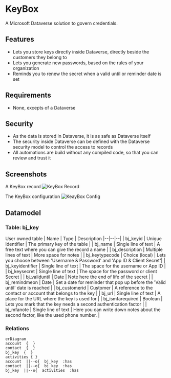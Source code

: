 
# KeyBox
A Microsoft Dataverse solution to govern credentials.

## Features
 - Lets you store keys directly inside Dataverse, directly beside the customers they belong to
 - Lets you generate new passwords, based on the rules of your organization
 - Reminds you to renew the secret when a valid until or reminder date is set

## Requirements
- None, excepts of a Dataverse

## Security
 - As the data is stored in Dataverse, it is as safe as Dataverse itself
 - The security inside Dataverse can be defined with the Dataverse security model to control the access to records
 - All automations are build without any compiled code, so that you can review and trust it 

## Screenshots
A KeyBox record
![KeyBox Record](https://benjaminjohn.de/wp-content/uploads/2023/04/image-2.png)

The KeyBox configuration
![KeayBox Config](https://benjaminjohn.de/wp-content/uploads/2023/04/image-3.png)
 
## Datamodel
### Table: bj_key
User owned table
| Name | Type | Description
|--|--|--|
| bj_keyid | Unique Identifier | The primary key of the table |
| bj_name | Single line of text | A free text where you can give the record a name |
| bj_description | Multiple lines of text | More space for notes | 
| bj_keytypecode | Choice (local) | Lets you choose between 'Username & Password' and 'App ID & Client Secret'|
| bj_keyidentifier | Single line of text | The space for the username or App ID |
| bj_keysecret | Single line of text | The space for the password or client Secret |
| bj_validuntil | Date | Note here the end of life of the secret |
| bj_remindmeon | Date | Set a date for reminder that pop up before the 'Valid until' date is reached |
| bj_customerid | Customer | A reference to the contact or account that belongs to the key |
| bj_url | Single line of text  | A place for the URL where the key is used for |
| bj_ismfarequired | Boolean | Lets you mark that the key needs a second authentication factor |
| bj_mfanote | Single line of text | Here you can write down notes about the second factor, like the used phone number. |

### Relations
```mermaid
erDiagram
account  {  }
contact  {  }
bj_key  {  }
activities { }
account  ||--o{  bj_key  :has
contact  ||--o{  bj_key  :has
bj_key  ||--o{  activities  :has
```
